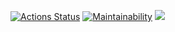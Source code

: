 [![Actions Status](https://github.com/NankouFuraku/java-project-78/actions/workflows/hexlet-check.yml/badge.svg)](https://github.com/NankouFuraku/java-project-78/actions) [![Maintainability](https://api.codeclimate.com/v1/badges/d71017cc5ca002387520/maintainability)](https://codeclimate.com/github/NankouFuraku/java-project-78/maintainability) <a href="https://codeclimate.com/github/NankouFuraku/java-project-78/test_coverage"><img src="https://api.codeclimate.com/v1/badges/d71017cc5ca002387520/test_coverage" /></a>